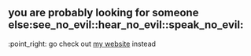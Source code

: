<h2>you are probably looking for someone else:see_no_evil::hear_no_evil::speak_no_evil: </h2>
<p>:point_right: go check out <a href="https://clenemt.com">my website</a> instead</p>

